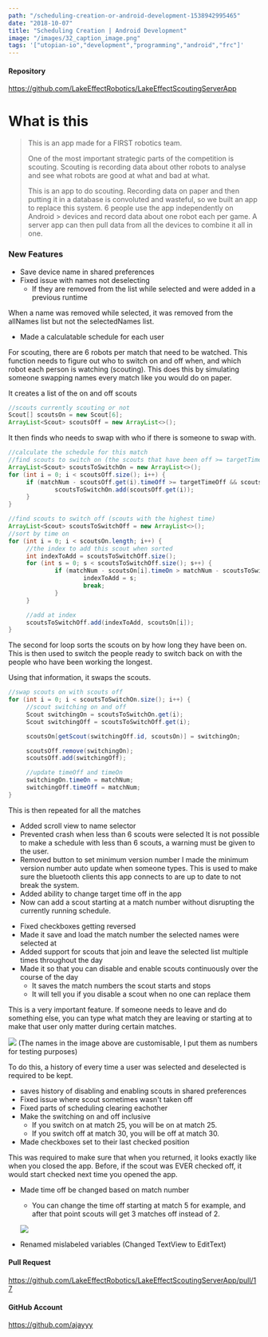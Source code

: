 ```yaml
---
path: "/scheduling-creation-or-android-development-1538942995465"
date: "2018-10-07"
title: "Scheduling Creation | Android Development"
image: "/images/32_caption_image.png"
tags: '["utopian-io","development","programming","android","frc"]'
---
```


#### Repository
https://github.com/LakeEffectRobotics/LakeEffectScoutingServerApp

# What is this
> This is an app made for a FIRST robotics team.
> 
>
> One of the most important strategic parts of the competition is scouting. Scouting is recording data about other robots to analyse and see what robots are good at what and bad at what.
> 
>
> This is an app to do scouting. Recording data on paper and then putting it in a database is convoluted and wasteful, so we built an app to replace this system. 6 people use the app independently on Android > devices and record data about one robot each per game. A server app can then pull data from all the devices to combine it all in one.

### New Features

* Save device name in shared preferences
* Fixed issue with names not deselecting
	* If they are removed from the list while selected and were added in a previous runtime

When a name was removed while selected, it was removed from the allNames list but not the 
selectedNames list.

* Made a calculatable schedule for each user

For scouting, there are 6 robots per match that need to be watched. This function needs to figure out who to switch on and off when, and which robot each person is watching (scouting). This does this by simulating someone swapping names every match like you would do on paper.

It creates a list of the on and off scouts
```java
//scouts currently scouting or not
Scout[] scoutsOn = new Scout[6];
ArrayList<Scout> scoutsOff = new ArrayList<>();
```

It then finds who needs to swap with who if there is someone to swap with.
```java
//calculate the schedule for this match
//find scouts to switch on (the scouts that have been off >= targetTimeOff)
ArrayList<Scout> scoutsToSwitchOn = new ArrayList<>();
for (int i = 0; i < scoutsOff.size(); i++) {
	 if (matchNum - scoutsOff.get(i).timeOff >= targetTimeOff && scoutsToSwitchOn.size() < 6) {
			 scoutsToSwitchOn.add(scoutsOff.get(i));
	 }
}

//find scouts to switch off (scouts with the highest time)
ArrayList<Scout> scoutsToSwitchOff = new ArrayList<>();
//sort by time on
for (int i = 0; i < scoutsOn.length; i++) {
	 //the index to add this scout when sorted
	 int indexToAdd = scoutsToSwitchOff.size();
	 for (int s = 0; s < scoutsToSwitchOff.size(); s++) {
			 if (matchNum - scoutsOn[i].timeOn > matchNum - scoutsToSwitchOff.get(s).timeOn) {
					 indexToAdd = s;
					 break;
			 }
	 }

	 //add at index
	 scoutsToSwitchOff.add(indexToAdd, scoutsOn[i]);
}
```

The second for loop sorts the scouts on by how long they have been on. This is then used to switch the people ready to switch back on with the people who have been working the longest.

Using that information, it swaps the scouts.

```java
//swap scouts on with scouts off
for (int i = 0; i < scoutsToSwitchOn.size(); i++) {
	 //scout switching on and off
	 Scout switchingOn = scoutsToSwitchOn.get(i);
	 Scout switchingOff = scoutsToSwitchOff.get(i);

	 scoutsOn[getScout(switchingOff.id, scoutsOn)] = switchingOn;

	 scoutsOff.remove(switchingOn);
	 scoutsOff.add(switchingOff);

	 //update timeOff and timeOn
	 switchingOn.timeOn = matchNum;
	 switchingOff.timeOff = matchNum;
}
```

This is then repeated for all the matches


* Added scroll view to name selector
* Prevented crash when less than 6 scouts were selected
It is not possible to make a schedule with less than 6 scouts, a warning must be given to the user.
* Removed button to set minimum version number
I made the minimum version number auto update when someone types.
This is used to make sure the bluetooth clients this app connects to are up to date to not break the system.
* Added ability to change target time off in the app
* Now can add a scout starting at a match number without disrupting the currently running schedule.
- Fixed checkboxes getting reversed
- Made it save and load the match number the selected names were selected at
- Added support for scouts that join and leave the selected list multiple times throughout the day
- Made it so that you can disable and enable scouts continuously over the course of the day
    - It saves the match numbers the scout starts and stops
    - It will tell you if you disable a scout when no one can replace them

This is a very important feature. If someone needs to leave and do something else, you can type what match they are leaving or starting at to make that user only matter during certain matches.

![](/images/image.png)
(The names in the image above are customisable, I put them as numbers for testing purposes)

To do this, a history of every time a user was selected and deselected is required to be kept.

* saves history of disabling and enabling scouts in shared preferences
* Fixed issue where scout sometimes wasn't taken off
* Fixed parts of scheduling clearing eachother
* Make the switching on and off inclusive
	* If you switch on at match 25, you will be on at match 25.
	* If you switch off at match 30, you will be off at match 30. 
* Made checkboxes set to their last checked position

This was required to make sure that when you returned, it looks exactly like when you closed the app. Before, if the scout was EVER checked off, it would start checked next time you opened the app.

* Made time off be changed based on match number
    * You can change the time off starting at match 5 for example, and after that point scouts will get 3 matches off instead of 2.

  ![](/images/image.png)

* Renamed mislabeled variables (Changed TextView to EditText)

#### Pull Request
https://github.com/LakeEffectRobotics/LakeEffectScoutingServerApp/pull/17

#### GitHub Account
https://github.com/ajayyy